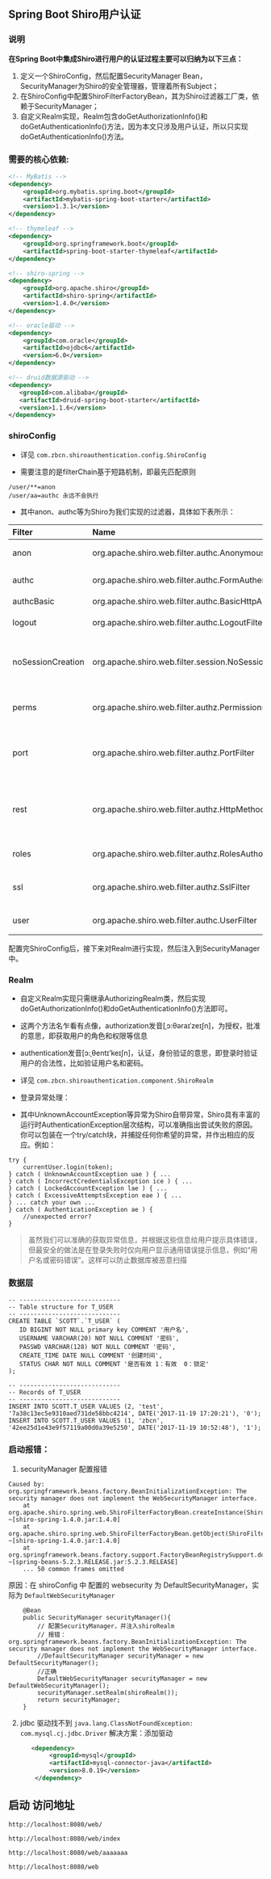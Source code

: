 ## Spring Boot Shiro用户认证

### 说明
__在Spring Boot中集成Shiro进行用户的认证过程主要可以归纳为以下三点：__

1. 定义一个ShiroConfig，然后配置SecurityManager Bean，SecurityManager为Shiro的安全管理器，管理着所有Subject；
2. 在ShiroConfig中配置ShiroFilterFactoryBean，其为Shiro过滤器工厂类，依赖于SecurityManager；
3. 自定义Realm实现，Realm包含doGetAuthorizationInfo()和doGetAuthenticationInfo()方法，因为本文只涉及用户认证，所以只实现doGetAuthenticationInfo()方法。

### 需要的核心依赖:
```xml
<!-- MyBatis -->
<dependency>
    <groupId>org.mybatis.spring.boot</groupId>
    <artifactId>mybatis-spring-boot-starter</artifactId>
    <version>1.3.1</version>
</dependency>

<!-- thymeleaf -->
<dependency>
    <groupId>org.springframework.boot</groupId>
    <artifactId>spring-boot-starter-thymeleaf</artifactId>
</dependency>

<!-- shiro-spring -->
<dependency>
    <groupId>org.apache.shiro</groupId>
    <artifactId>shiro-spring</artifactId>
    <version>1.4.0</version>
</dependency>

<!-- oracle驱动 -->
<dependency>
    <groupId>com.oracle</groupId>
    <artifactId>ojdbc6</artifactId>
    <version>6.0</version>
</dependency>

<!-- druid数据源驱动 -->
<dependency>
   <groupId>com.alibaba</groupId>
   <artifactId>druid-spring-boot-starter</artifactId>
   <version>1.1.6</version>
</dependency>
```

### shiroConfig
- 详见 `com.zbcn.shiroauthentication.config.ShiroConfig`

- 需要注意的是filterChain基于短路机制，即最先匹配原则
```properties
/user/**=anon
/user/aa=authc 永远不会执行
```
- 其中anon、authc等为Shiro为我们实现的过滤器，具体如下表所示：

|Filter |Name	|Class	|Description|
|:-----|:-----|:-----|:------|
|anon	|org.apache.shiro.web.filter.authc.AnonymousFilter	|匿名拦截器，即不需要登录即可访问；一般用于静态资源过滤；示例/static/**=anon|
|authc	|org.apache.shiro.web.filter.authc.FormAuthenticationFilter|	基于表单的拦截器；如/**=authc，如果没有登录会跳到相应的登录页面登录|
|authcBasic	| org.apache.shiro.web.filter.authc.BasicHttpAuthenticationFilter	| Basic HTTP身份验证拦截器|
|logout	| org.apache.shiro.web.filter.authc.LogoutFilter |	退出拦截器，主要属性：redirectUrl：退出成功后重定向的地址（/），示例/logout=logout|
|noSessionCreation |	org.apache.shiro.web.filter.session.NoSessionCreationFilter	| 不创建会话拦截器，调用subject.getSession(false)不会有什么问题，但是如果subject.getSession(true)将抛出DisabledSessionException异常 |
|perms | org.apache.shiro.web.filter.authz.PermissionsAuthorizationFilter |	权限授权拦截器，验证用户是否拥有所有权限；属性和roles一样；示例/user/**=perms["user:create"] |
|port  |org.apache.shiro.web.filter.authz.PortFilter|	端口拦截器，主要属性port(80)：可以通过的端口；示例/test= port[80]，如果用户访问该页面是非80，将自动将请求端口改为80并重定向到该80端口，其他路径/参数等都一样|
|rest  | org.apache.shiro.web.filter.authz.HttpMethodPermissionFilter	|rest风格拦截器，自动根据请求方法构建权限字符串；示例/users=rest[user]，会自动拼出user:read,user:create,user:update,user:delete权限字符串进行权限匹配（所有都得匹配，isPermittedAll）|
|roles	|org.apache.shiro.web.filter.authz.RolesAuthorizationFilter	|角色授权拦截器，验证用户是否拥有所有角色；示例/admin/**=roles[admin]|
|ssl	|org.apache.shiro.web.filter.authz.SslFilter|	SSL拦截器，只有请求协议是https才能通过；否则自动跳转会https端口443；其他和port拦截器一样；|
|user	|org.apache.shiro.web.filter.authc.UserFilter	|用户拦截器，用户已经身份验证/记住我登录的都可；示例/**=user|

配置完ShiroConfig后，接下来对Realm进行实现，然后注入到SecurityManager中。

### Realm
- 自定义Realm实现只需继承AuthorizingRealm类，然后实现doGetAuthorizationInfo()和doGetAuthenticationInfo()方法即可。
- 这两个方法名乍看有点像，authorization发音[ˌɔ:θəraɪˈzeɪʃn]，为授权，批准的意思，即获取用户的角色和权限等信息
- authentication发音[ɔ:ˌθentɪ’keɪʃn]，认证，身份验证的意思，即登录时验证用户的合法性，比如验证用户名和密码。

- 详见 `com.zbcn.shiroauthentication.component.ShiroRealm`
- 登录异常处理：
- 其中UnknownAccountException等异常为Shiro自带异常，Shiro具有丰富的运行时AuthenticationException层次结构，可以准确指出尝试失败的原因。你可以包装在一个try/catch块，并捕捉任何你希望的异常，并作出相应的反应。例如：
```java_holder_method_tree
try {
    currentUser.login(token);
} catch ( UnknownAccountException uae ) { ...
} catch ( IncorrectCredentialsException ice ) { ...
} catch ( LockedAccountException lae ) { ...
} catch ( ExcessiveAttemptsException eae ) { ...
} ... catch your own ...
} catch ( AuthenticationException ae ) {
    //unexpected error?
}
```
> 虽然我们可以准确的获取异常信息，并根据这些信息给用户提示具体错误，但最安全的做法是在登录失败时仅向用户显示通用错误提示信息，例如“用户名或密码错误”。这样可以防止数据库被恶意扫描

### 数据层
```mysql
-- ----------------------------
-- Table structure for T_USER
-- ----------------------------
CREATE TABLE `SCOTT`.`T_USER` (
   ID BIGINT NOT NULL primary key COMMENT '用户名',
   USERNAME VARCHAR(20) NOT NULL COMMENT '密码',
   PASSWD VARCHAR(128) NOT NULL COMMENT '密码',
   CREATE_TIME DATE NULL COMMENT '创建时间',
   STATUS CHAR NOT NULL COMMENT '是否有效 1：有效  0：锁定'
);

-- ----------------------------
-- Records of T_USER
-- ----------------------------
INSERT INTO SCOTT.T_USER VALUES (2, 'test', '7a38c13ec5e9310aed731de58bbc4214', DATE('2017-11-19 17:20:21'), '0');
INSERT INTO SCOTT.T_USER VALUES (1, 'zbcn', '42ee25d1e43e9f57119a00d0a39e5250', DATE('2017-11-19 10:52:48'), '1');
```

### 启动报错：
1. securityManager 配置报错
```log
Caused by: org.springframework.beans.factory.BeanInitializationException: The security manager does not implement the WebSecurityManager interface.
	at org.apache.shiro.spring.web.ShiroFilterFactoryBean.createInstance(ShiroFilterFactoryBean.java:434) ~[shiro-spring-1.4.0.jar:1.4.0]
	at org.apache.shiro.spring.web.ShiroFilterFactoryBean.getObject(ShiroFilterFactoryBean.java:343) ~[shiro-spring-1.4.0.jar:1.4.0]
	at org.springframework.beans.factory.support.FactoryBeanRegistrySupport.doGetObjectFromFactoryBean(FactoryBeanRegistrySupport.java:171) ~[spring-beans-5.2.3.RELEASE.jar:5.2.3.RELEASE]
	... 50 common frames omitted
```
原因：在 shiroConfig 中 配置的 websecurity 为 DefaultSecurityManager，实际为 `DefaultWebSecurityManager`
```java_holder_method_tree
    @Bean
	public SecurityManager securityManager(){
		// 配置SecurityManager，并注入shiroRealm
		// 报错：org.springframework.beans.factory.BeanInitializationException: The security manager does not implement the WebSecurityManager interface.
		//DefaultSecurityManager securityManager = new DefaultSecurityManager();
		//正确
		DefaultWebSecurityManager securityManager = new DefaultWebSecurityManager();
		securityManager.setRealm(shiroRealm());
		return securityManager;
	}
```
2. jdbc 驱动找不到
`java.lang.ClassNotFoundException: com.mysql.cj.jdbc.Driver`
    解决方案：添加驱动
    ```xml
       <dependency>
            <groupId>mysql</groupId>
            <artifactId>mysql-connector-java</artifactId>
            <version>8.0.19</version>
        </dependency>
    ```
   
## 启动 访问地址
````http request
http://localhost:8080/web/

http://localhost:8080/web/index

http://localhost:8080/web/aaaaaaa

http://localhost:8080/web
````